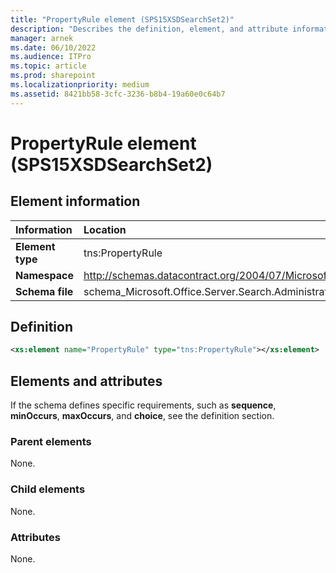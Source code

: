 ```yaml
---
title: "PropertyRule element (SPS15XSDSearchSet2)"
description: "Describes the definition, element, and attribute information for the PropertyRule element (SPS15XSDSearchSet2)."
manager: arnek
ms.date: 06/10/2022
ms.audience: ITPro
ms.topic: article
ms.prod: sharepoint
ms.localizationpriority: medium
ms.assetid: 8421bb58-3cfc-3236-b8b4-19a60e0c64b7
---
```


# PropertyRule element (SPS15XSDSearchSet2)

 
  
## Element information

|Information|Location|
|:-----|:-----|
|**Element type**|tns:PropertyRule|
|**Namespace**|http://schemas.datacontract.org/2004/07/Microsoft.Office.Server.Search.Administration|
|**Schema file**|schema_Microsoft.Office.Server.Search.Administration.xsd|
   
## Definition

```XML
<xs:element name="PropertyRule" type="tns:PropertyRule"></xs:element>

```

## Elements and attributes

If the schema defines specific requirements, such as **sequence**, **minOccurs**, **maxOccurs**, and **choice**, see the definition section. 
  
### Parent elements

None.
  
### Child elements

None.
  
### Attributes

None.
  

